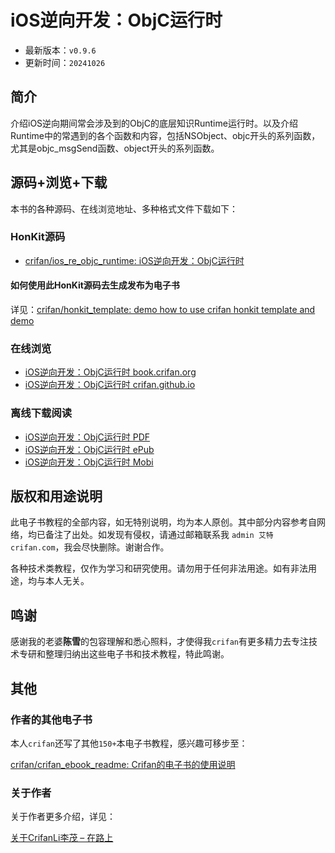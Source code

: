 # iOS逆向开发：ObjC运行时

* 最新版本：`v0.9.6`
* 更新时间：`20241026`

## 简介

介绍iOS逆向期间常会涉及到的ObjC的底层知识Runtime运行时。以及介绍Runtime中的常遇到的各个函数和内容，包括NSObject、objc开头的系列函数，尤其是objc_msgSend函数、object开头的系列函数。

## 源码+浏览+下载

本书的各种源码、在线浏览地址、多种格式文件下载如下：

### HonKit源码

* [crifan/ios_re_objc_runtime: iOS逆向开发：ObjC运行时](https://github.com/crifan/ios_re_objc_runtime)

#### 如何使用此HonKit源码去生成发布为电子书

详见：[crifan/honkit_template: demo how to use crifan honkit template and demo](https://github.com/crifan/honkit_template)

### 在线浏览

* [iOS逆向开发：ObjC运行时 book.crifan.org](https://book.crifan.org/books/ios_re_objc_runtime/website/)
* [iOS逆向开发：ObjC运行时 crifan.github.io](https://crifan.github.io/ios_re_objc_runtime/website/)

### 离线下载阅读

* [iOS逆向开发：ObjC运行时 PDF](https://book.crifan.org/books/ios_re_objc_runtime/pdf/ios_re_objc_runtime.pdf)
* [iOS逆向开发：ObjC运行时 ePub](https://book.crifan.org/books/ios_re_objc_runtime/epub/ios_re_objc_runtime.epub)
* [iOS逆向开发：ObjC运行时 Mobi](https://book.crifan.org/books/ios_re_objc_runtime/mobi/ios_re_objc_runtime.mobi)

## 版权和用途说明

此电子书教程的全部内容，如无特别说明，均为本人原创。其中部分内容参考自网络，均已备注了出处。如发现有侵权，请通过邮箱联系我 `admin 艾特 crifan.com`，我会尽快删除。谢谢合作。

各种技术类教程，仅作为学习和研究使用。请勿用于任何非法用途。如有非法用途，均与本人无关。

## 鸣谢

感谢我的老婆**陈雪**的包容理解和悉心照料，才使得我`crifan`有更多精力去专注技术专研和整理归纳出这些电子书和技术教程，特此鸣谢。

## 其他

### 作者的其他电子书

本人`crifan`还写了其他`150+`本电子书教程，感兴趣可移步至：

[crifan/crifan_ebook_readme: Crifan的电子书的使用说明](https://github.com/crifan/crifan_ebook_readme)

### 关于作者

关于作者更多介绍，详见：

[关于CrifanLi李茂 – 在路上](https://www.crifan.org/about/)
